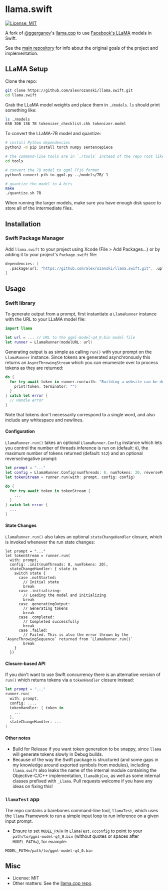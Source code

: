 # llama.swift

[![License: MIT](https://img.shields.io/badge/license-MIT-blue.svg)](https://opensource.org/licenses/MIT)

A fork of [@ggerganov](https://github.com/ggerganov)'s [llama.cpp](https://github.com/ggerganov/llama.cpp) to use [Facebook's LLaMA](https://github.com/facebookresearch/llama) models in Swift.

See the [main repository](https://github.com/ggerganov/llama.cpp/) for info about the original goals of the project and implementation.

## LLaMA Setup

Clone the repo:

```bash
git clone https://github.com/alexrozanski/llama.swift.git
cd llama.swift
```

Grab the LLaMA model weights and place them in `./models`. `ls` should print something like:

```bash
ls ./models
65B 30B 13B 7B tokenizer_checklist.chk tokenizer.model
```

To convert the LLaMA-7B model and quantize:

```bash
# install Python dependencies
python3 -m pip install torch numpy sentencepiece

# the command-line tools are in `./tools` instead of the repo root like in llama.cpp
cd tools

# convert the 7B model to ggml FP16 format
python3 convert-pth-to-ggml.py ../models/7B/ 1

# quantize the model to 4-bits
make
./quantize.sh 7B
```

When running the larger models, make sure you have enough disk space to store all of the intermediate files.

## Installation

### Swift Package Manager

Add `llama.swift` to your project using Xcode (File > Add Packages...) or by adding it to your project's `Package.swift` file:

```swift
dependencies: [
  .package(url: "https://github.com/alexrozanski/llama.swift.git", .upToNextMajor(from: "1.0.0"))
]
```

## Usage

### Swift library

To generate output from a prompt, first instantiate a `LlamaRunner` instance with the URL to your LLaMA model file:

```swift
import llama

let url = ... // URL to the ggml-model-q4_0.bin model file
let runner = LlamaRunner(modelURL: url)
```

Generating output is as simple as calling `run()` with your prompt on the `LlamaRunner` instance. Since tokens are generated asynchronously this returns an `AsyncThrowingStream` which you can enumerate over to process tokens as they are returned:

```swift
do {
  for try await token in runner.run(with: "Building a website can be done in 10 simple steps:") {
    print(token, terminator: "")
  }
} catch let error {
  // Handle error
}
```

Note that tokens don't necessarily correspond to a single word, and also include any whitespace and newlines.

#### Configuration

`LlamaRunner.run()` takes an optional `LlamaRunner.Config` instance which lets you control the number of threads inference is run on (default: `8`), the maximum number of tokens returned (default: `512`) and an optional reverse/negative prompt:

```swift
let prompt = "..."
let config = LlamaRunner.Config(numThreads: 8, numTokens: 20, reversePrompt: "...")
let tokenStream = runner.run(with: prompt, config: config)

do {
  for try await token in tokenStream {
    ...
  }
} catch let error {
  ...
}
```

#### State Changes

`LlamaRunner.run()` also takes an optional `stateChangeHandler` closure, which is invoked whenever the run state changes:

```
let prompt = "..."
let tokenStream = runner.run(
  with: prompt,
  config: .init(numThreads: 8, numTokens: 20),
  stateChangeHandler: { state in
    switch state {
      case .notStarted:
        // Initial state
        break
      case .initializing:
        // Loading the model and initializing
        break
      case .generatingOutput:
        // Generating tokens
        break
      case .completed:
        // Completed successfully
        break
      case .failed:
        // Failed. This is also the error thrown by the `AsyncThrowingSequence` returned from `LlamaRunner.run()`
        break
    }
  })
```

#### Closure-based API

If you don't want to use Swift concurrency there is an alternative version of `run()` which returns tokens via a `tokenHandler` closure instead:

```swift
let prompt = "..."
runner.run(
  with: prompt,
  config: ...,
  tokenHandler: { token in
    ...
  },
  stateChangeHandler: ...
)
```

#### Other notes

- Build for Release if you want token generation to be snappy, since `llama` will generate tokens slowly in Debug builds.
- Because of the way the Swift package is structured (and some gaps in my knowledge around exported symbols from modules), including `llama.swift` also leaks the name of the internal module containing the Objective-C/C++ implementation, `llamaObjCxx`, as well as some internal classes prefixed with `_Llama`. Pull requests welcome if you have any ideas on fixing this!


### `llamaTest` app

The repo contains a barebones command-line tool, `llamaTest`, which uses the `llama` Framework to run a simple input loop to run inference on a given input prompt.

- Ensure to set `MODEL_PATH` in `LlamaTest.xcconfig` to point to your `path/to/ggml-model-q4_0.bin` (without quotes or spaces after `MODEL_PATH=`), for example:

```
MODEL_PATH=/path/to/ggml-model-q4_0.bin
```

## Misc

- License: MIT
- Other matters: See the [llama.cpp repo](https://github.com/ggerganov/llama.cpp/).
